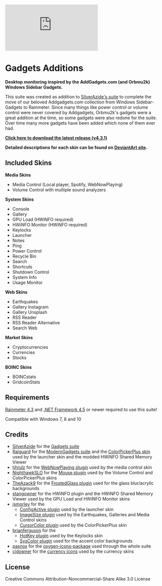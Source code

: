 [![](https://forum.rainmeter.net/download/file.php?id=19436&mode=view)](https://forum.rainmeter.net/download/file.php?id=19436&mode=view)

# Gadgets Additions

**Desktop monitoring inspired by the AddGadgets.com (and Orbmu2k) Windows Sidebar Gadgets.**

This suite was created as addition to [SilverAzide's suite](https://github.com/SilverAzide/Gadgets) to complete the move of our beloved Addgadgets.com collection from Windows Sidebar-Gadgets to Rainmeter.
Since many things like power control or volume control were never covered by Addgadgets, Orbmu2k's gadgets were a great addition at the time, so some gadgets were also redone for the suite.
Over time many more gadgets have been added which none of them ever had.

**[Click here to download the latest release (v4.3.1)](https://github.com/Dudebaker/Gadgets-Additions/releases/download/4.3.1/Gadgets.Additions_4.3.1.rmskin)**

**Detailed descriptions for each skin can be found on [DeviantArt site](http://fav.me/dc5kcz5).**

## Included Skins
**Media Skins**
* Media Control (Local player, Spotify, WebNowPlaying)
* Volume Control with multiple sound analyzers

**System Skins**
* Console
* Gallery
* GPU Load (HWiNFO required)
* HWiNFO Monitor (HWiNFO required)
* Keylocks
* Launcher
* Notes
* Ping
* Power Control
* Recycle Bin
* Search
* Shortcuts
* Shutdown Control
* System Info
* Usage Monitor

**Web Skins**
* Earthquakes
* Gallery Instagram
* Gallery Unsplash
* RSS Reader
* RSS Reader Alternative
* Search Web

**Market Skins**
* Cryptocurrencies
* Currencies
* Stocks

**BOINC Skins**
* BOINCstats
* GridcoinStats

## Requirements
[Rainmeter 4.3](https://www.rainmeter.net/) and [.NET Framework 4.5](https://www.microsoft.com/en-us/download/details.aspx?id=30653) or newer required to use this suite!

Compatible with Windows 7, 8 and 10

## Credits
* [SilverAzide](https://github.com/SilverAzide/) for the [Gadgets suite](https://github.com/SilverAzide/Gadgets)
* [Raiguard](https://github.com/raiguard/) for the [ModernGadgets suite](https://github.com/raiguard/ModernGadgets) and the [ColorPickerPlus skin](https://github.com/raiguard/ColorPickerPlus) used by the launcher skin and the modded HWiNFO Shared Memory Viewer
* [tjhrulz](https://github.com/tjhrulz/) for the [WebNowPlaying plugin](https://github.com/tjhrulz/WebNowPlaying) used by the media control skin
* [NighthawkSLO](https://github.com/NighthawkSLO/) for the [Mouse plugin](https://github.com/NighthawkSLO/Mouse.dll) used by the Volume Control and ColorPickerPlus skins
* [TheAzack9](https://github.com/TheAzack9/) for the [FrostedGlass plugin](https://github.com/TheAzack9/FrostedGlass) used for the glass blur/acrylic backgrounds
* [stangowner](https://www.hwinfo.com/forum/members/stangowner.467/) for the HWiNFO plugin and the HWiNFO Shared Memory Viewer used by the GPU Load and HWiNFO Monitor skins
* [jsmorley](https://github.com/jsmorley/) for the 
  * [ConfigActive plugin](https://github.com/jsmorley/ConfigActive) used by the launcher skin
  * [ImageSize plugin](https://forum.rainmeter.net/viewtopic.php?t=18822) used by the Earthquakes, Galleries and Media Control skins
  * [CursorColor plugin](https://forum.rainmeter.net/viewtopic.php?t=23375) used by the ColorPickerPlus skin
* [brianferguson](https://github.com/brianferguson/) for the 
  * [HotKey plugin](https://github.com/brianferguson/HotKey.dll) used by the Keylocks skin
  * [SysColor plugin](https://github.com/brianferguson/SysColor.dll) used for the accent color backgrounds
* [pasnox](https://github.com/pasnox/) for the [oxygen-icons-package](https://github.com/pasnox/oxygen-icons-png) used through the whole suite
* [cjdowner](https://github.com/cjdowner/) for the [currency icons](https://github.com/spothq/cryptocurrency-icons) used by the currency skins

## License
Creative Commons Attribution-Noncommercial-Share Alike 3.0 License
